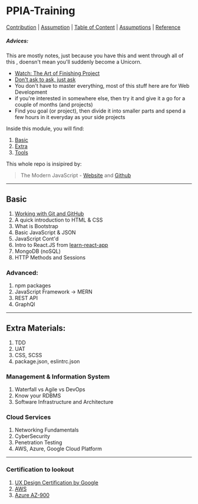 # PPIA-Training

[Contribution](HUMANS.txt) | [Assumption]() | [Table of Content]() | [Assumptions]() | [Reference]()

##### Advices:

This are mostly notes, just because you have this and went through all of this , doensn't mean you'll suddenly become a Unicorn.

- [Watch: The Art of Finishing Project](https://www.youtube.com/watch?v=mmqok1dJrVs)
- [Don't ask to ask, just ask](https://dontasktoask.com/)
- You don't have to master everything, most of this stuff here are for Web Development
- if you're interested in somewhere else, then try it and give it a go for a couple of months (and projects)
- Find you goal (or project), then divide it into smaller parts and spend a few hours in it everyday as your side projects

Inside this module, you will find:

1. [Basic]()
2. [Extra]()
3. [Tools]()

This whole repo is insipired by:

> The Modern JavaScript - [Website](https://javascript.info/) and [Github](https://github.com/javascript-tutorial/en.javascript.info/tree/master)

---

## Basic

1. [Working with Git and GitHub](./1-git-github/README.md)
2. A quick introduction to HTML & CSS
3. What is Bootstrap
4. Basic JavaScript & JSON
5. JavaScript Cont'd
6. Intro to React.JS from [learn-react-app](test)
7. MongoDB (noSQL)
8. HTTP Methods and Sessions

### Advanced:

1. npm packages
2. JavaScript Framework -> MERN
3. REST API
4. GraphQl

---

## Extra Materials:

1. TDD
2. UAT
3. CSS, SCSS
4. package.json, eslintrc.json

### Management & Information System

1. Waterfall vs Agile vs DevOps
2. Know your RDBMS
3. Software Infrastructure and Architecture

### Cloud Services

1. Networking Fundamentals
2. CyberSecurity
3. Penetration Testing
4. AWS, Azure, Google Cloud Platform

---

### Certification to lookout

1. [UX Design Certification by Google]()
2. [AWS]()
3. [Azure AZ-900]()
